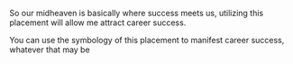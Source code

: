 So our midheaven is basically where success meets us, utilizing this placement will allow me attract career success.

You can use the symbology of this placement to manifest career success, whatever that may be